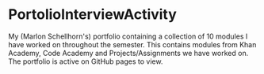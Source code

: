 # PortolioInterviewActivity
My (Marlon Schellhorn's) portfolio containing a collection of 10 modules I have worked on throughout the semester. This contains modules from Khan Academy, Code Academy and Projects/Assignments we have worked on. The portfolio is active on GitHub pages to view. 

